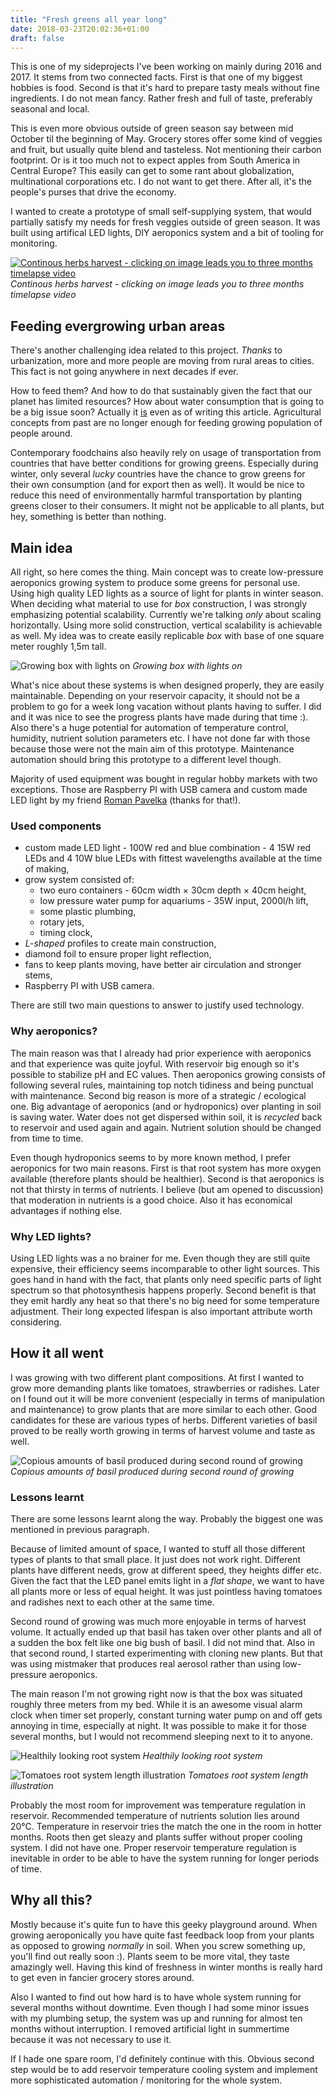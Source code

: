 ```yaml
---
title: "Fresh greens all year long"
date: 2018-03-23T20:02:36+01:00
draft: false
---
```


This is one of my sideprojects I've been working on mainly during 2016 and 2017. It stems from two connected facts. First is that one of my biggest hobbies is food. Second is that it's hard to prepare tasty meals without fine ingredients. I do not mean fancy. Rather fresh and full of taste, preferably seasonal and local.

This is even more obvious outside of green season say between mid October til the beginning of May. Grocery stores offer some kind of veggies and fruit, but usually quite blend and tasteless. Not mentioning their carbon footprint. Or is it too much not to expect apples from South America in Central Europe? This easily can get to some rant about globalization, multinational corporations etc. I do not want to get there. After all, it's the people's purses that drive the economy.

I wanted to create a prototype of small self-supplying system, that would partially satisfy my needs for fresh veggies outside of green season. It was built using artifical LED lights, DIY aeroponics system and a bit of tooling for monitoring.


[![Continous herbs harvest - clicking on image leads you to three months timelapse video](/img/basil-crops.jpg)](https://www.youtube.com/watch?v=-G95A098uSY "Growing basil in aeroponics timelapse")
*Continous herbs harvest - clicking on image leads you to three months timelapse video*

## Feeding evergrowing urban areas

There's another challenging idea related to this project. _Thanks_ to urbanization, more and more people are moving from rural areas to cities. This fact is not going anywhere in next decades if ever.

How to feed them? And how to do that sustainably given the fact that our planet has limited resources? How about water consumption that is going to be a big issue soon? Actually it [is](https://www.independent.co.uk/environment/cape-town-drought-day-zero-climate-change-global-warming-south-africa-a8236511.html) even as of writing this article. Agricultural concepts from past are no longer enough for feeding growing population of people around.

Contemporary foodchains also heavily rely on usage of transportation from countries that have better conditions for growing greens. Especially during winter, only several _lucky_ countries have the chance to grow greens for their own consumption (and for export then as well). It would be nice to reduce this need of environmentally harmful transportation by planting greens closer to their consumers. It might not be applicable to all plants, but hey, something is better than nothing.

## Main idea

All right, so here comes the thing. Main concept was to create low-pressure aeroponics growing system to produce some greens for personal use. Using high quality LED lights as a source of light for plants in winter season. When deciding what material to use for _box_ construction, I was strongly emphasizing potential scalability. Currently we're talking _only_ about scaling horizontally. Using more solid construction, vertical scalability is achievable as well. My idea was to create easily replicable _box_ with base of one square meter roughly 1,5m tall.

![Growing box with lights on](/img/box-in-system.jpg)
*Growing box with lights on*

What's nice about these systems is when designed properly, they are easily maintainable. Depending on your reservoir capacity, it should not be a problem to go for a week long vacation without plants having to suffer. I did and it was nice to see the progress plants have made during that time :). Also there's a huge potential for automation of temperature control, humidity, nutrient solution parameters etc. I have not done far with those because those were not the main aim of this prototype. Maintenance automation should bring this prototype to a different level though.

Majority of used equipment was bought in regular hobby markets with two exceptions. Those are Raspberry PI with USB camera and custom made LED light by my friend [Roman Pavelka](http://romanpavelka.cz/) (thanks for that!).

### Used components

- custom made LED light - 100W red and blue combination - 4 15W red LEDs and 4 10W blue LEDs with fittest wavelengths available at the time of making,
- grow system consisted of:
	- two euro containers - 60cm width × 30cm depth × 40cm height,
	- low pressure water pump for aquariums - 35W input, 2000l/h lift,
	- some plastic plumbing,
	- rotary jets,
	- timing clock,
- _L-shaped_ profiles to create main construction,
- diamond foil to ensure proper light reflection,
- fans to keep plants moving, have better air circulation and stronger stems,
- Raspberry PI with USB camera.

There are still two main questions to answer to justify used technology.

### Why aeroponics? 
The main reason was that I already had prior experience with aeroponics and that experience was quite joyful. With reservoir big enough so it's possible to stabilize pH and EC values. Then aeroponics growing consists of following several rules, maintaining top notch tidiness and being punctual with maintenance.
Second big reason is more of a strategic / ecological one. Big advantage of aeroponics (and or hydroponics) over planting in soil is saving water. Water does not get dispersed within soil, it is _recycled_ back to reservoir and used again and again. Nutrient solution should be changed from time to time. 

Even though hydroponics seems to by more known method, I prefer aeroponics for two main reasons. First is that root system has more oxygen available (therefore plants should be healthier). Second is that aeroponics is not that thirsty in terms of nutrients. I believe (but am opened to discussion) that moderation in nutrients is a good choice. Also it has economical advantages if nothing else.

### Why LED lights?
Using LED lights was a no brainer for me. Even though they are still quite expensive, their efficiency seems incomparable to other light sources. This goes hand in hand with the fact, that plants only need specific parts of light spectrum so that photosynthesis happens properly. Second benefit is that they emit hardly any heat so that there's no big need for some temperature adjustment. Their long expected lifespan is also important attribute worth considering.

## How it all went

I was growing with two different plant compositions. At first I wanted to grow more demanding plants like tomatoes, strawberries or radishes. Later on I found out it will be more convenient (especially in terms of manipulation and maintenance) to grow plants that are more similar to each other. Good candidates for these are various types of herbs. Different varieties of basil proved to be really worth growing in terms of harvest volume and taste as well.

![Copious amounts of basil produced during second round of growing](/img/bush-from-top.jpg)
*Copious amounts of basil produced during second round of growing*

### Lessons learnt

There are some lessons learnt along the way. Probably the biggest one was mentioned in previous paragraph. 

Because of limited amount of space, I wanted to stuff all those different types of plants to that small place. It just does not work right. Different plants have different needs, grow at different speed, they heights differ etc. Given the fact that the LED panel emits light in a _flat shape_, we want to have all plants more or less of equal height. It was just pointless having tomatoes and radishes next to each other at the same time.

Second round of growing was much more enjoyable in terms of harvest volume. It actually ended up that basil has taken over other plants and all of a sudden the box felt like one big bush of basil. I did not mind that. Also in that second round, I started experimenting with cloning new plants. But that was using mistmaker that produces real aerosol rather than using low-pressure aeroponics.

The main reason I'm not growing right now is that the box was situated roughly three meters from my bed. While it is an awesome visual alarm clock when timer set properly, constant turning water pump on and off gets annoying in time, especially at night. It was possible to make it for those several months, but I would not recommend sleeping next to it to anyone.

![Healthily looking root system](/img/roots.jpg)
*Healthily looking root system*

![Tomatoes root system length illustration](/img/roots-profile.jpg)
*Tomatoes root system length illustration*

Probably the most room for improvement was temperature regulation in reservoir. Recommended temperature of nutrients solution lies around 20°C. Temperature in reservoir tries the match the one in the room in hotter months. Roots then get sleazy and plants suffer without proper cooling system. I did not have one. Proper reservoir temperature regulation is inevitable in order to be able to have the system running for longer periods of time.

## Why all this?

Mostly because it's quite fun to have this geeky playground around. When growing aeroponically you have quite fast feedback loop from your plants as opposed to growing _normally_ in soil. When you screw something up, you'll find out really soon :). Plants seem to be more vital, they taste amazingly well. Having this kind of freshness in winter months is really hard to get even in fancier grocery stores around.

Also I wanted to find out how hard is to have whole system running for several months without downtime. Even though I had some minor issues with my plumbing setup, the system was up and running for almost ten months without interruption. I removed artificial light in summertime because it was not necessary to use it.

If I hade one spare room, I'd definitely continue with this. Obvious second step would be to add reservoir temperature cooling system and implement more sophisticated automation / monitoring for the whole system.
